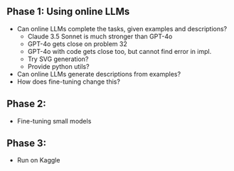 ## Phase 1: Using online LLMs
- Can online LLMs complete the tasks, given examples and descriptions?
   - Claude 3.5 Sonnet is much stronger than GPT-4o
   - GPT-4o gets close on problem 32
   - GPT-4o with code gets close too, but cannot find error in impl.
   - Try SVG generation?
   - Provide python utils?
- Can online LLMs generate descriptions from examples?
- How does fine-tuning change this?

## Phase 2: 
- Fine-tuning small models

## Phase 3: 
- Run on Kaggle